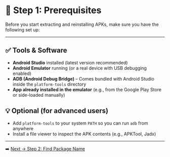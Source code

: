 <!-- Step 1: Environment setup and prerequisites for working with ADB and APKs -->

# 🧾 Step 1: Prerequisites

Before you start extracting and reinstalling APKs, make sure you have the following set up:

---

## ✅ Tools & Software

- **Android Studio** installed (latest version recommended)
- **Android Emulator** running (or a real device with USB debugging enabled)
- **ADB (Android Debug Bridge)** – Comes bundled with Android Studio inside the `platform-tools` directory
- **App already installed in the emulator** (e.g., from the Google Play Store or side-loaded manually)

## 💡 Optional (for advanced users)

- Add `platform-tools` to your system `PATH` so you can run `adb` from anywhere
- Install a file viewer to inspect the APK contents (e.g., APKTool, Jadx)

---

➡️ [Next → Step 2: Find Package Name](step-02-find-package.md)